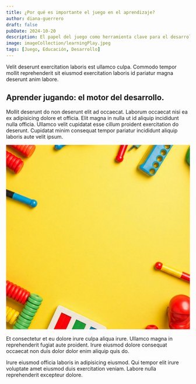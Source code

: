 ```yaml
---
title: ¿Por qué es importante el juego en el aprendizaje?
author: diana-guerrero
draft: false
pubDate: 2024-10-20
description: El papel del juego como herramienta clave para el desarrollo físico, emocional y social.
image: imageCollection/learningPlay.jpeg
tags: [Juego, Educación, Desarrollo]
---
```



Velit deserunt exercitation laboris est ullamco culpa. Commodo tempor mollit reprehenderit sit eiusmod exercitation laboris id pariatur magna deserunt anim labore.

## Aprender jugando: el motor del desarrollo.
Mollit deserunt do non deserunt elit ad occaecat. Laborum occaecat nisi ea ex adipisicing dolore et officia. Elit magna in nulla ut id aliquip incididunt nulla officia. Ullamco velit cupidatat esse cillum proident exercitation do deserunt. Cupidatat minim consequat tempor pariatur incididunt aliquip laboris aute velit ipsum.

![alt text](imageCollection/learningPlay.jpeg)

Et consectetur et eu dolore irure culpa aliqua irure. Ullamco magna in reprehenderit fugiat aute proident. Irure eiusmod dolore consequat occaecat non duis dolor dolor enim aliquip quis do.

Irure eiusmod officia laboris in adipisicing eiusmod. Qui tempor elit irure voluptate amet eiusmod duis exercitation veniam. Labore nulla reprehenderit excepteur dolore.